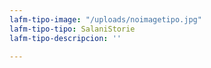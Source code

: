 ```yaml
---
lafm-tipo-image: "/uploads/noimagetipo.jpg"
lafm-tipo-tipo: SalaniStorie
lafm-tipo-descripcion: ''

---
```

